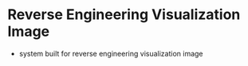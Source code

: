 # Reverse Engineering Visualization Image

- system built for reverse engineering visualization image
